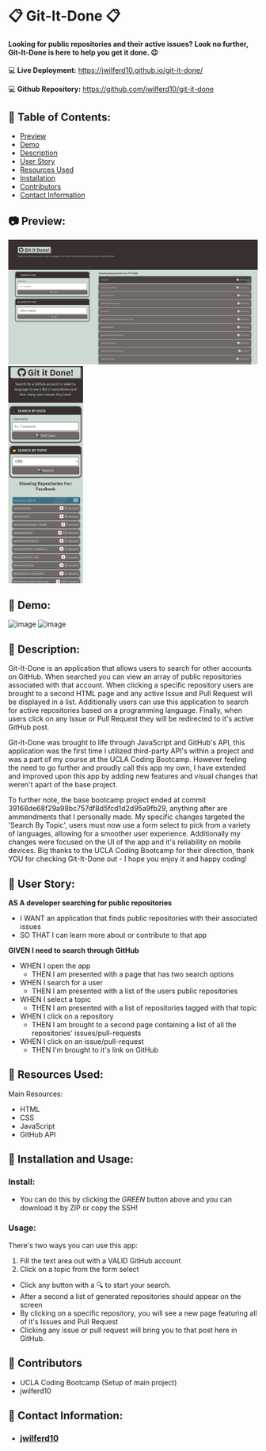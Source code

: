 # :clipboard: Git-It-Done :clipboard:

#### Looking for public repositories and their active issues? Look no further, Git-It-Done is here to help you get it done. :wink:

:computer: **Live Deployment:** https://jwilferd10.github.io/git-it-done/

:computer: **Github Repository:** https://github.com/jwilferd10/git-it-done

## :open_file_folder: Table of Contents:
  - [Preview](#camera-preview)
  - [Demo](#movie_camera-demo)
  - [Description](#wave-description)
  - [User Story](#book-user-story)
  - [Resources Used](#floppy_disk-resources-used)
  - [Installation](#minidisc-installation-and-usage)
  - [Contributors](#paperclip-contributors)
  - [Contact Information](#e-mail-contact-information)

## :camera: Preview:
<p float="left">
  <img src= "assets/img/DesktopApp.png") />
  <img src= "assets/img/420MobileApp.png" width="30%") />
</p>

## :movie_camera: Demo:
![image](assets/img/desktop.gif)
![image](assets/img/420mobile.gif)

## :wave: Description: 
<p> 
Git-It-Done is an application that allows users to search for other accounts on GitHub. When searched you can view an array of public repositories associated with that account. When clicking a specific repository users are brought to a second HTML page and any active Issue and Pull Request will be displayed in a list. Additionally users can use this application to search for active repositories based on a programming language. Finally, when users click on any Issue or Pull Request they will be redirected to it's active GitHub post.

Git-It-Done was brought to life through JavaScript and GitHub's API, this application was the first time I utilized third-party API's within a project and was a part of my course at the UCLA Coding Bootcamp. However feeling the need to go further and proudly call this app my own, I have extended and improved upon this app by adding new features and visual changes that weren't apart of the base project.

To further note, the base bootcamp project ended at commit 39168de68f29a98bc757df8d5fcd1d2d95a9fb29, anything after are ammendments that I personally made. My specific changes targeted the 'Search By Topic', users must now use a form select to pick from a variety of languages, allowing for a smoother user experience. Additionally my changes were focused on the UI of the app and it's reliability on mobile devices. Big thanks to the UCLA Coding Bootcamp for their direction, thank YOU for checking Git-It-Done out - I hope you enjoy it and happy coding!

</p>
  
## :book: User Story:
**AS A developer searching for public repositories**
- I WANT an application that finds public repositories with their associated issues
- SO THAT I can learn more about or contribute to that app

**GIVEN I need to search through GitHub**
- WHEN I open the app
	- THEN I am presented with a page that has two search options
- WHEN I search for a user
	- THEN I am presented with a list of the users public repositories
- WHEN I select a topic
	- THEN I am presented with a list of repositories tagged with that topic
- WHEN I click on a repository 
	- THEN I am brought to a second page containing a list of all the repositories' issues/pull-requests
- WHEN I click on an issue/pull-request
	- THEN I'm brought to it's link on GitHub

## :floppy_disk: Resources Used:
Main Resources:
- HTML
- CSS
- JavaScript
- GitHub API

## :minidisc: Installation and Usage:
### Install:
- You can do this by clicking the *GREEN* button above and you can download it by ZIP or copy the SSH!
### Usage:
There's two ways you can use this app:
1) Fill the text area out with a VALID GitHub account
2) Click on a topic from the form select

- Click any button with a :mag: to start your search.
- After a second a list of generated repositories should appear on the screen
- By clicking on a specific repository, you will see a new page featuring all of it's Issues and Pull Request
- Clicking any issue or pull request will bring you to that post here in GitHub.

## :paperclip: Contributors
- UCLA Coding Bootcamp (Setup of main project)
- jwilferd10

## :e-mail: Contact Information:
- ### [jwilferd10](https://github.com/jwilferd10)
